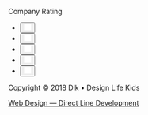 <div class="rating">
            <p class="rating-title footer-spisok">Company Rating</p>
            <ul class="rating-buttons footer-spisok">
              <li>
                <button class="rating-button">
                <img class="image-star" src="pictures/Star.png" alt="star">
                </button>
              </li>
              <li>
                <button class="rating-button">
                <img class="image-star" src="pictures/Star.png" alt="star">
                </button>
              </li>
              <li>
                <button class="rating-button">
                <img class="image-star" src="pictures/Star.png" alt="star">
                </button>
              </li>
              <li>
                <button class="rating-button">
                <img class="image-star" src="pictures/Star.png" alt="star">
                </button>
              </li>
              <li>
                <button class="rating-button">
                <img class="image-star" src="pictures/Star.png" alt="star">
                </button>
              </li>
            </ul>
           </div>
           <p class="footer-spisok">Copyright © 2018 Dlk • Design Life Kids  </p>  
           <a class="footer-navigation footer-nav" href="#"> Web Design — Direct Line Development </a>   